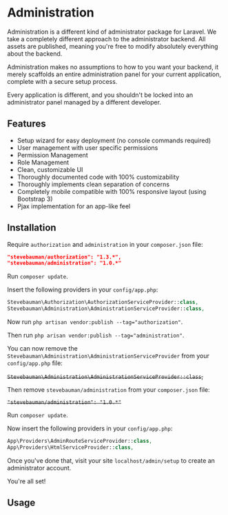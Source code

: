 # Administration

Administration is a different kind of administrator package for Laravel. We take a completely different approach to
the administrator backend. All assets are published, meaning you're free to modify absolutely everything about the backend.

Administration makes no assumptions to how to you want your backend, it merely scaffolds an entire administration panel
for your current application, complete with a secure setup process.

Every application is different, and you shouldn't be locked into an administrator panel managed by a different developer.

## Features

- Setup wizard for easy deployment (no console commands required)
- User management with user specific permissions
- Permission Management
- Role Management
- Clean, customizable UI
- Thoroughly documented code with 100% customizability
- Thoroughly implements clean separation of concerns
- Completely mobile compatible with 100% responsive layout (using Bootstrap 3)
- Pjax implementation for an app-like feel

## Installation

Require `authorization` and `administration` in your `composer.json` file:

```json
"stevebauman/authorization": "1.3.*",
"stevebauman/administration": "1.0.*"
```

Run `composer update`.

Insert the following providers in your `config/app.php`:

```php
Stevebauman\Authorization\AuthorizationServiceProvider::class,
Stevebauman\Administration\AdministrationServiceProvider::class,
```

Now run `php artisan vendor:publish --tag="authorization"`.

Then run `php arisan vendor:publish --tag="administration"`.

You can now remove the `Stevebauman\Administration\AdministrationServiceProvider` from your `config/app.php` file:

<del>`Stevebauman\Administration\AdministrationServiceProvider::class`,</del>

Then remove `stevebauman/administration` from your `composer.json` file:

<del>`"stevebauman/administration": "1.0.*"`</del>

Run `composer update`.

Now insert the following providers in your `config/app.php`:

```php
App\Providers\AdminRouteServiceProvider::class,
App\Providers\HtmlServiceProvider::class,
```

Once you've done that, visit your site `localhost/admin/setup` to
create an administrator account.

You're all set!

## Usage
